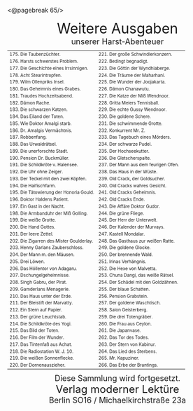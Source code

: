 <@pagebreak 65/>

<div style="font-size: xx-large; text-align: center;">Weitere Ausgaben</div>
<div style="font-size: large; text-align: center;">unserer Harst-Abenteuer</div>

<table style="table-layout:fixed; font-size: x-small;">
<tr><td style="width: 50%">175. Die Taubenzüchter.</td><td style="width: 50%">221. Der große Schwindlerkonzern.</td></tr>
<tr><td>176. Harsts schwerstes Problem.         </td><td>222. Bedingt begnadigt.</td></tr>
<tr><td>177. Die Geschichte eines Irrsinnigen.  </td><td>223. Die Göttin der Wyndhiaberge.</td></tr>
<tr><td>178. Acht Stearintropfen.               </td><td>224. Die Träume der Maharhani.</td></tr>
<tr><td>179. Wilm Ollenpriks Insel.             </td><td>225. Die Wunder der Joojakarta.</td></tr>
<tr><td>180. Das Geheimnis eines Grabes.        </td><td>226. Dämon Chanawutu.</td></tr>
<tr><td>181. Traudes Hochzeitsabend.            </td><td>227. Die Katze der Miß Wendnoor.</td></tr>
<tr><td>182. Dämon Rache.                       </td><td>228. Gritta Meiers Tennisball.</td></tr>
<tr><td>183. Die schwarzen Katzen.              </td><td>229. Die echte Gussy Wendnoor.</td></tr>
<tr><td>184. Das Eiland der Toten.              </td><td>230. Die goldene Schere.</td></tr>
<tr><td>185. Wie Doktor Amalgi starb.           </td><td>231. Die schwimmende Grotte.</td></tr>
<tr><td>186. Dr. Amalgis Vermächtnis.           </td><td>232. Konkurrent Mr. Z.</td></tr>
<tr><td>187. Robbenfang.                        </td><td>233. Das Tagebuch eines Mörders.</td></tr>
<tr><td>188. Das Urwaldrätsel.                  </td><td>234. Der schwarze Pudel.</td></tr>
<tr><td>189. Die unerforschte Stadt.            </td><td>235. Der Hochseekutter.</td></tr>
<tr><td>190. Pension Dr. Buckmüller.            </td><td>236. Die Gletscherspalte.</td></tr>
<tr><td>191. Die Schildkröte v. Halensee.       </td><td>237. Der Mann aus dem feurigen Ofen.</td></tr>
<tr><td>192. Die Uhr ohne Zeiger.               </td><td>238. Das Haus in der Wüste.</td></tr>
<tr><td>193. Der Teckel mit den zwei Köpfen.    </td><td>239. Old Crack, der Goldsucher.</td></tr>
<tr><td>194. Die Haifischfarm.                  </td><td>240. Old Cracks wahres Gesicht.</td></tr>
<tr><td>195. Die Tätowierung der Honoria Gould. </td><td>241. Old Cracks Geheimnis.</td></tr>
<tr><td>196. Doktor Haldens Patient.            </td><td>242. Old Cracks Ende.</td></tr>
<tr><td>197. Ein Gast in der Nacht.             </td><td>243. Die Affäre Doktor Gudor.</td></tr>
<tr><td>198. Die Armbanduhr der Miß Golling.    </td><td>244. Die grüne Fliege.</td></tr>
<tr><td>199. Die weiße Grotte.                  </td><td>245. Der Herr der Unterwelt.</td></tr>
<tr><td>200. Die Hand Gottes.                   </td><td>246. Der Kalender der Murvays.</td></tr>
<tr><td>201. Der leere Zettel.                  </td><td>247. Kastell Mondalar.</td></tr>
<tr><td>202. Die Zigarren des Mister Goulderlay.</td><td>248. Das Gasthaus zur weißen Ratte.</td></tr>
<tr><td>203. Henny Garlans Zauberschloss.       </td><td>249. Die goldene Glocke.</td></tr>
<tr><td>204. Der Mann m. den Mäusen.            </td><td>250. Der brennende Wald.</td></tr>
<tr><td>205. Drei Löwen.                        </td><td>251. Irinas Verhängnis.</td></tr>
<tr><td>206. Das Höllentor von Adagaru.         </td><td>252. Die Hexe von Malvetta.</td></tr>
<tr><td>207. Dschungelgeheimnisse.              </td><td>253. Chuna Dangi, das weiße Rätsel.</td></tr>
<tr><td>208. Singh Gabru, der Pirat.            </td><td>254. Der Schädel mit den Goldzähnen.</td></tr>
<tr><td>209. Gamderlans Menagerie.              </td><td>255. Der blaue Schatten.</td></tr>
<tr><td>210. Das Haus unter der Erde.           </td><td>256. Pension Grabstein.</td></tr>
<tr><td>211. Der Bleistift der Marvatty.        </td><td>257. Der goldene Waschtisch.</td></tr>
<tr><td>212. Ein Stern auf Papier.              </td><td>258. Salon Geisterberg.</td></tr>
<tr><td>213. Der grüne Leuchtstab.              </td><td>259. Die drei Totengräber.</td></tr>
<tr><td>214. Die Schildkröte des Yogi.          </td><td>260. Die Frau aus Ceylon.</td></tr>
<tr><td>215. Das Bild der Toten.                </td><td>261. Die Japanvase.</td></tr>
<tr><td>216. Der Film der Wunder.               </td><td>262. Das Tor des Todes.</td></tr>
<tr><td>217. Das Tintenfaß aus Achat.           </td><td>263. Der Stern von Kabinur.</td></tr>
<tr><td>218. Die Radiostation W. J. 10.         </td><td>264. Das Lied des Sterbens.</td></tr>
<tr><td>219. Die weißen Sonnenflecke.           </td><td>265. Mr. Kapuziner.</td></tr>
<tr><td>220. Der Dornenauszieher.               </td><td>266. Das Erbe der Brantings.</td></tr>
</table>

<div style="font-size: large; text-align: center;">Diese Sammlung wird fortgesetzt.</div>
<div style="font-size: x-large; text-align: center;">Verlag moderner Lektüre</div>
<div style="font-size: large; text-align: center;">Berlin SO16 / Michaelkirchstraße 23a</div>
